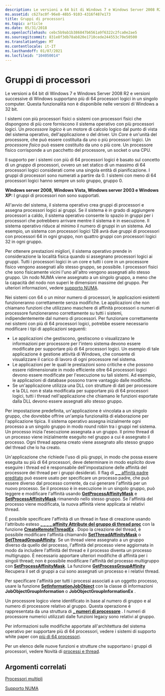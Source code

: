 ```yaml
---
description: Le versioni a 64 bit di Windows 7 e Windows Server 2008 R2 e versioni successive di Windows supportano più di 64 processori logici in un singolo computer. Questa funzionalità non è disponibile nelle versioni di Windows a 32 bit.
ms.assetid: c627ac0f-96e8-48b5-9103-4316f487e173
title: Gruppi di processori
ms.topic: article
ms.date: 05/31/2018
ms.openlocfilehash: cebc5b9ab1b386847b6561a9f6322c2fca0e2ae5
ms.sourcegitcommit: 831e8f3db78ab820e1710cede244553c70e50500
ms.translationtype: MT
ms.contentlocale: it-IT
ms.lasthandoff: 01/07/2021
ms.locfileid: "104050014"
---
```

# <a name="processor-groups"></a>Gruppi di processori

Le versioni a 64 bit di Windows 7 e Windows Server 2008 R2 e versioni successive di Windows supportano più di 64 processori logici in un singolo computer. Questa funzionalità non è disponibile nelle versioni di Windows a 32 bit.

I sistemi con più processori fisici o sistemi con processori fisici che dispongono di più core forniscono il sistema operativo con più processori logici. Un *processore logico* è un motore di calcolo logico dal punto di vista del sistema operativo, dell'applicazione o del driver. Un *Core* è un'unità del processore, che può essere costituita da uno o più processori logici. Un *processore fisico* può essere costituito da uno o più core. Un processore fisico corrisponde a un pacchetto del processore, un socket o una CPU.

Il supporto per i sistemi con più di 64 processori logici è basato sul concetto di un *gruppo* di processori, ovvero un set statico di un massimo di 64 processori logici considerati come una singola entità di pianificazione. I gruppi di processori sono numerati a partire da 0. I sistemi con meno di 64 processori logici hanno sempre un solo gruppo, gruppo 0.

**Windows server 2008, Windows Vista, Windows server 2003 e Windows XP:** I gruppi di processori non sono supportati.

All'avvio del sistema, il sistema operativo crea gruppi di processori e assegna processori logici ai gruppi. Se il sistema è in grado di aggiungere processori a caldo, il sistema operativo consente lo spazio in gruppi per i processori che potrebbero arrivare mentre il sistema è in esecuzione. Il sistema operativo riduce al minimo il numero di gruppi in un sistema. Ad esempio, un sistema con processori logici 128 avrà due gruppi di processori con processori 64 in ogni gruppo, non quattro gruppi con processori logici 32 in ogni gruppo.

Per ottenere prestazioni migliori, il sistema operativo prende in considerazione la località fisica quando si assegnano processori logici ai gruppi. Tutti i processori logici in un core e tutti i core in un processore fisico vengono assegnati allo stesso gruppo, se possibile. I processori fisici che sono fisicamente vicini l'uno all'altro vengono assegnati allo stesso gruppo. Un nodo NUMA viene assegnato a un singolo gruppo, a meno che la capacità del nodo non superi le dimensioni massime del gruppo. Per ulteriori informazioni, vedere [supporto NUMA](numa-support.md).

Nei sistemi con 64 o un minor numero di processori, le applicazioni esistenti funzioneranno correttamente senza modifiche. Le applicazioni che non chiamano funzioni che utilizzano maschere di affinità processori o numeri di processore funzioneranno correttamente su tutti i sistemi, indipendentemente dal numero di processori. Per funzionare correttamente nei sistemi con più di 64 processori logici, potrebbe essere necessario modificare i tipi di applicazioni seguenti:

-   Le applicazioni che gestiscono, gestiscono o visualizzano le informazioni per processore per l'intero sistema devono essere modificate per supportare più di 64 processori logici. Un esempio di tale applicazione è gestione attività di Windows, che consente di visualizzare il carico di lavoro di ogni processore nel sistema.
-   Le applicazioni per le quali le prestazioni sono critiche e che possono essere ridimensionate in modo efficiente oltre 64 processori logici devono essere modificate per l'esecuzione su tali sistemi. Ad esempio, le applicazioni di database possono trarre vantaggio dalle modifiche.
-   Se un'applicazione utilizza una DLL con strutture di dati per processore e la DLL non è stata modificata per supportare più di 64 processori logici, tutti i thread nell'applicazione che chiamano le funzioni esportate dalla DLL devono essere assegnati allo stesso gruppo.

Per impostazione predefinita, un'applicazione è vincolata a un singolo gruppo, che dovrebbe offrire un'ampia funzionalità di elaborazione per l'applicazione tipica. Il sistema operativo assegna inizialmente ogni processo a un singolo gruppo in modo round robin tra i gruppi nel sistema. Un processo inizia l'esecuzione assegnata a un gruppo. Il primo thread di un processo viene inizialmente eseguito nel gruppo a cui è assegnato il processo. Ogni thread appena creato viene assegnato allo stesso gruppo del thread che lo ha creato.

Un'applicazione che richiede l'uso di più gruppi, in modo che possa essere eseguita su più di 64 processori, deve determinare in modo esplicito dove eseguire i thread ed è responsabile dell'impostazione delle affinità del processore dei thread per i gruppi desiderati. Il flag di [ \_ \_ affinità padre ereditato](process-creation-flags.md) può essere usato per specificare un processo padre, che può essere diverso dal processo corrente, da cui generare l'affinità per un nuovo processo. Se il processo è in esecuzione in un singolo gruppo, può leggere e modificare l'affinità usando [**GetProcessAffinityMask**](/windows/desktop/api/WinBase/nf-winbase-getprocessaffinitymask) e [**SetProcessAffinityMask**](/windows/desktop/api/WinBase/nf-winbase-setprocessaffinitymask) rimanendo nello stesso gruppo. Se l'affinità del processo viene modificata, la nuova affinità viene applicata ai relativi thread.

È possibile specificare l'affinità di un thread in fase di creazione usando l'attributo esteso [**\_ \_ \_ \_ affinity Attribute del gruppo di thread proc**](/windows/win32/api/processthreadsapi/nf-processthreadsapi-updateprocthreadattribute) con la funzione [**CreateRemoteThreadEx**](/windows/win32/api/processthreadsapi/nf-processthreadsapi-createremotethreadex) . Dopo la creazione del thread, è possibile modificare l'affinità chiamando [**SetThreadAffinityMask**](/windows/desktop/api/WinBase/nf-winbase-setthreadaffinitymask) o [**SetThreadGroupAffinity**](/windows/win32/api/processtopologyapi/nf-processtopologyapi-setthreadgroupaffinity). Se un thread viene assegnato a un gruppo diverso da quello del processo, l'affinità del processo viene aggiornata in modo da includere l'affinità del thread e il processo diventa un processo multigruppo. È necessario apportare ulteriori modifiche di affinità per i singoli thread; non è possibile modificare l'affinità del processo multigruppo con [**SetProcessAffinityMask**](/windows/desktop/api/WinBase/nf-winbase-setprocessaffinitymask). La funzione [**GetProcessGroupAffinity**](/windows/win32/api/processtopologyapi/nf-processtopologyapi-getprocessgroupaffinity) Recupera il set di gruppi a cui sono assegnati un processo e i relativi thread.

Per specificare l'affinità per tutti i processi associati a un oggetto processo, usare la funzione [**SetInformationJobObject**](/windows/win32/api/jobapi2/nf-jobapi2-setinformationjobobject) con la classe di informazioni **JobObjectGroupInformation** o **JobObjectGroupInformationEx** .

Un processore logico viene identificato in base al numero di gruppo e al numero di processore relativo al gruppo. Questa operazione è rappresentata da una struttura di [**\_ numeri di processore**](/windows/desktop/api/WinNT/ns-winnt-processor_number) . I numeri di processore numerici utilizzati dalle funzioni legacy sono relativi al gruppo.

Per informazioni sulle modifiche apportate all'architettura del sistema operativo per supportare più di 64 processori, vedere i sistemi di supporto white paper con [più di 64 processori](https://www.microsoft.com/whdc/system/Sysinternals/MoreThan64proc.mspx).

Per un elenco delle nuove funzioni e strutture che supportano i gruppi di processori, vedere Novità di [processi e thread](what-s-new-in-processes-and-threads.md).

## <a name="related-topics"></a>Argomenti correlati

<dl> <dt>

[Processori multipli](multiple-processors.md)
</dt> <dt>

[Supporto NUMA](numa-support.md)
</dt> </dl>

 

 
